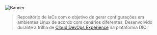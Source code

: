 <img src="https://adminscriptbank.files.wordpress.com/2016/09/banner_linux.png" alt="Banner">

<blockquote>
Repositório de IaCs com o objetivo de gerar configurações em ambientes Linux de acordo com cenários diferentes.
Desenvolvido durante a trilha de <a href="https://web.dio.me/track/cloud-devops-experience-banco-carrefour" target="_blank">Cloud DevOps Experience</a> na plataforma DIO.
</blockquote>

